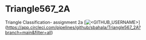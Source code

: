 # Triangle567_2A
Triangle Classification- assignment 2a
[![<GITHUB_USERNAME>](https://circleci.com/gh/<GITHUB_USERNAME>/<REPO_NAME>.svg?style=svg)]
(https://app.circleci.com/pipelines/github/sbahala/Triangle567_2A?branch=main&filter=all)
